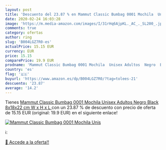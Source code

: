 ```yaml
---
layout: post
title: 'Descuento del 23.87 % en Mammut Classic Bumbag 0001 Mochila  Unis'
date: 2020-02-24 16:03:28
image: 'https://m.media-amazon.com/images/I/31rHq6AjpKL._AC_._SL200_.jpg'
comments: true
category: ofertas
author: ring
slug: 'B004LGZ7R0-es'
actualPrice: 15.15 EUR
currency: EUR
price: 15.15
comparePrice: 19.9 EUR
prodname: 'Mammut Classic Bumbag 0001 Mochila  Unisex Adultos  Negro  Black   8x18x22 cm  W x H x L '
country: 'es'
flag: '🇪🇸'
buyurl: 'https://www.amazon.es/dp/B004LGZ7R0/?tag=tolees-21'
descuento: '23.87'
average: '14.2'
---
```


Tienes [Mammut Classic Bumbag 0001 Mochila  Unisex Adultos  Negro  Black   8x18x22 cm  W x H x L ](https://www.amazon.es/dp/B004LGZ7R0/?tag=tolees-21) con un 23.87 % de descuento con precio de oferta de 15.15 EUR (original: 19.9 EUR) en el siguiente enlace!

[![Mammut Classic Bumbag 0001 Mochila  Unis](https://m.media-amazon.com/images/I/31rHq6AjpKL._AC_._SL200_.jpg)](https://www.amazon.es/dp/B004LGZ7R0/?tag=tolees-21)

ℹ️:


[🛒 Accede a la oferta!!](https://www.amazon.es/dp/B004LGZ7R0/?tag=tolees-21)
